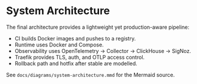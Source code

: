 # System Architecture

The final architecture provides a lightweight yet production-aware pipeline:
- CI builds Docker images and pushes to a registry.
- Runtime uses Docker and Compose.
- Observability uses OpenTelemetry → Collector → ClickHouse → SigNoz.
- Traefik provides TLS, auth, and OTLP access control.
- Rollback path and hotfix after stable are modelled.

See `docs/diagrams/system-architecture.mmd` for the Mermaid source.
